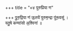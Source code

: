 +++
title = "०४ पुरुप्रिया ण"

+++
पु॒रु॒प्रि॒या ण॑ ऊ॒तये॑ पुरुम॒न्द्रा पु॑रू॒वसू॑ ।  
स्तु॒षे कण्वा॑सो अ॒श्विना॑ ॥
